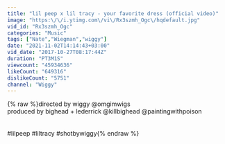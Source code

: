 ```yaml
---
title: "lil peep x lil tracy - your favorite dress (official video)"
image: "https:\/\/i.ytimg.com\/vi\/Rx3szmh_Ogc\/hqdefault.jpg"
vid_id: "Rx3szmh_Ogc"
categories: "Music"
tags: ["Nate","Wiegman","wiggy"]
date: "2021-11-02T14:14:43+03:00"
vid_date: "2017-10-27T08:17:44Z"
duration: "PT3M1S"
viewcount: "45934636"
likeCount: "649316"
dislikeCount: "5751"
channel: "Wiggy"
---
```

{% raw %}directed by wiggy @omgimwigs <br />produced by bighead + lederrick @killbighead @paintingwithpoison<br /><br /><br />#lilpeep #liltracy #shotbywiggy{% endraw %}
